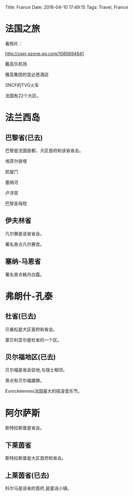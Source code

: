 Title: France
Date: 2016-04-10 17:49:15
Tags: Travel, France



# 法国之旅

看照片：

<http://user.qzone.qq.com/1085694641>

戴高乐机场

雅高集团的宜必思酒店

SNCF的TVG火车

法国有22个大区。

# 法兰西岛

## 巴黎省(已去)

巴黎是法国首都，大区首府和该省省会。

埃菲尔铁塔

凯旋门

塞纳河

卢浮宫

巴黎圣母院

## 伊夫林省

凡尔赛是该省省会。

著名景点凡尔赛宫。

## 塞纳-马恩省

著名景点枫丹白露。

# 弗朗什-孔泰

## 杜省(已去)

贝桑松是大区首府和省会。

蒙贝利亚尔是杜省的一个区。

## 贝尔福地区(已去)

贝尔福是省会驻地,与瑞士相邻。

景点有贝尔福雄狮。

Eurockéennes法国最大的摇滚音乐节。

# 阿尔萨斯

斯特拉斯堡是省会。

## 下莱茵省

斯特拉斯堡是大区首府和省会。

## 上莱茵省(已去)

科尔马是该省的首府,是童话小镇。


